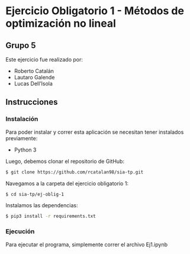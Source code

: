 # Ejercicio Obligatorio 1 - Métodos de optimización no lineal

## Grupo 5

Este ejercicio fue realizado por:

- Roberto Catalán
- Lautaro Galende
- Lucas Dell’Isola

## Instrucciones

### Instalación

Para poder instalar y correr esta aplicación se necesitan tener instalados previamente:

- Python 3

Luego, debemos clonar el repositorio de GitHub:

```bash
$ git clone https://github.com/rcatalan98/sia-tp.git
```

Navegamos a la carpeta del ejercicio obligatorio 1:

```bash
$ cd sia-tp/ej-oblig-1
```

Instalamos las dependencias:

```bash
$ pip3 install -r requirements.txt
```

### Ejecución

Para ejecutar el programa, simplemente correr el archivo Ej1.ipynb
